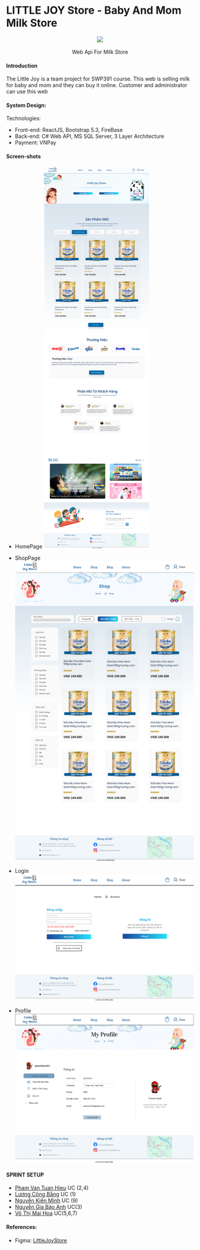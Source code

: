 # LITTLE JOY Store - Baby And Mom Milk Store

<div align="center">
    <img style="width: 300px;" src="https://firebasestorage.googleapis.com/v0/b/little-joy-2c5d3.appspot.com/o/logo%20git.png?alt=media&token=896298f2-1654-46d4-80b8-3ec8a6a8292e" />
    <p>Web Api For Milk Store</p>
</div>

#### Introduction
The Little Joy is a team project for SWP391 course. This web is selling milk for baby and mom and they can buy it online.
Customer and administrator can use this web

#### System Design:

Technologies:
- Front-end: ReactJS, Bootstrap 5.3, FireBase
- Back-end: C# Web API, MS SQL Server, 3 Layer Architecture
- Payment: VNPay

#### Screen-shots
- HomePage
![HomePage](REPORT/UI/MainPage.png)

- ShopPage
![ShopPage](REPORT/UI/ShopPage.png)

- Login
![ShopPage](REPORT/UI/Login.png)

- Profile
![ShopPage](REPORT/UI/Profile.png)

#### SPRINT SETUP
- [Pham Van Tuan Hieu](https://github.com/lion3993vn) UC (2,4)
- [Lương Công Bằng](https://github.com/cong-bang) UC (1)
- [Nguyễn Kiến Minh](https://github.com/nguyenkienminh) UC (9)
- [Nguyễn Gia Bảo Anh](https://github.com/alicee-19)  UC(3)
- [Võ Thị Mai Hoa](https://github.com/vohoa2004) UC(5,6,7)

#### References:
- Figma: [LittleJoyStore]([https://www.figma.com/file/VwOE5jngD07N00OydAgRC9/version-1.0?type=design&node-id=138%3A2&mode=design&t=kRl7sah9T2KRONWB-1](https://www.figma.com/design/27qQ7FoSlia57I2wMlbEcv/V1.0?node-id=67-802&t=JAQ8IF1EJOxbl3QW-1))
